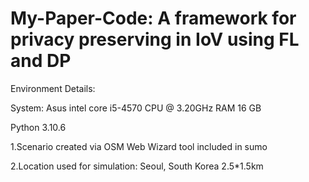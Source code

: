 # My-Paper-Code: A framework for privacy preserving in IoV using FL and DP

Environment Details:

System:
Asus intel core i5-4570 CPU @ 3.20GHz
RAM 16 GB

Python 3.10.6



1.Scenario created via OSM Web Wizard tool included in sumo

2.Location used for simulation: Seoul, South Korea 2.5*1.5km
